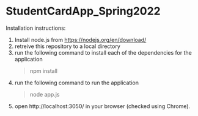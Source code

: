 # StudentCardApp_Spring2022

Installation instructions:

1. Install node.js from https://nodejs.org/en/download/
2. retreive this repository to a local directory
3. run the following command to install each of the dependencies for the application
    > npm install
4. run the following command to run the application
    > node app.js
5. open http://localhost:3050/ in your browser (checked using Chrome).
